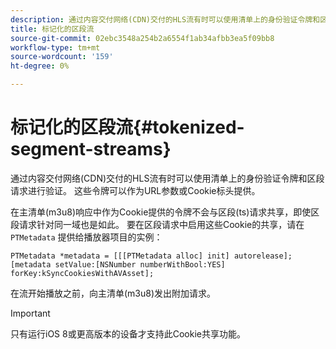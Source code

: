 ```yaml
---
description: 通过内容交付网络(CDN)交付的HLS流有时可以使用清单上的身份验证令牌和区段请求进行验证。 这些令牌可以作为URL参数或Cookie标头提供。
title: 标记化的区段流
source-git-commit: 02ebc3548a254b2a6554f1ab34afbb3ea5f09bb8
workflow-type: tm+mt
source-wordcount: '159'
ht-degree: 0%

---
```


# 标记化的区段流{#tokenized-segment-streams}

通过内容交付网络(CDN)交付的HLS流有时可以使用清单上的身份验证令牌和区段请求进行验证。 这些令牌可以作为URL参数或Cookie标头提供。

在主清单(m3u8)响应中作为Cookie提供的令牌不会与区段(ts)请求共享，即使区段请求针对同一域也是如此。 要在区段请求中启用这些Cookie的共享，请在 `PTMetadata` 提供给播放器项目的实例： 

```
PTMetadata *metadata = [[[PTMetadata alloc] init] autorelease]; 
[metadata setValue:[NSNumber numberWithBool:YES] forKey:kSyncCookiesWithAVAsset]; 
```

在流开始播放之前，向主清单(m3u8)发出附加请求。

>[!IMPORTANT]
>
>只有运行iOS 8或更高版本的设备才支持此Cookie共享功能。
